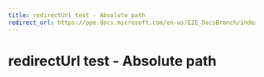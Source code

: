 ```yaml
---
title: redirectUrl test - Absolute path
redirect_url: https://ppe.docs.microsoft.com/en-us/E2E_DocsBranch/index?branch=mdBuiltContents
---
```



# redirectUrl test - Absolute path
 
